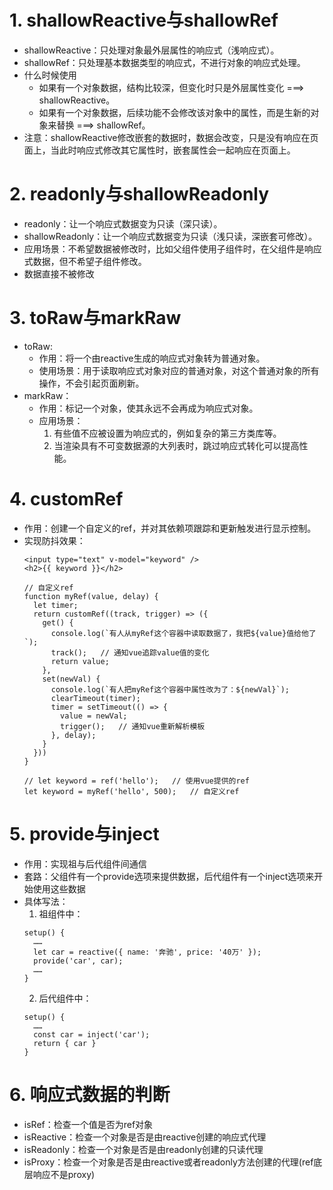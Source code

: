 # 1. shallowReactive与shallowRef
* shallowReactive：只处理对象最外层属性的响应式（浅响应式）。
* shallowRef：只处理基本数据类型的响应式，不进行对象的响应式处理。
* 什么时候使用
  * 如果有一个对象数据，结构比较深，但变化时只是外层属性变化 ===> shallowReactive。
  * 如果有一个对象数据，后续功能不会修改该对象中的属性，而是生新的对象来替换 ===> shallowRef。
* 注意：shallowReactive修改嵌套的数据时，数据会改变，只是没有响应在页面上，当此时响应式修改其它属性时，嵌套属性会一起响应在页面上。

# 2. readonly与shallowReadonly
* readonly：让一个响应式数据变为只读（深只读）。
* shallowReadonly：让一个响应式数据变为只读（浅只读，深嵌套可修改）。
* 应用场景：不希望数据被修改时，比如父组件使用子组件时，在父组件是响应式数据，但不希望子组件修改。
* 数据直接不被修改

# 3. toRaw与markRaw
* toRaw:
  * 作用：将一个由reactive生成的响应式对象转为普通对象。
  * 使用场景：用于读取响应式对象对应的普通对象，对这个普通对象的所有操作，不会引起页面刷新。
* markRaw：
  * 作用：标记一个对象，使其永远不会再成为响应式对象。
  * 应用场景：
    1. 有些值不应被设置为响应式的，例如复杂的第三方类库等。
    2. 当渲染具有不可变数据源的大列表时，跳过响应式转化可以提高性能。

# 4. customRef
* 作用：创建一个自定义的ref，并对其依赖项跟踪和更新触发进行显示控制。
* 实现防抖效果：
  ```
  <input type="text" v-model="keyword" />
  <h2>{{ keyword }}</h2>

  // 自定义ref
  function myRef(value, delay) {
    let timer;
    return customRef((track, trigger) => ({
      get() {
        console.log(`有人从myRef这个容器中读取数据了，我把${value}值给他了`);
        track();   // 通知vue追踪value值的变化
        return value;
      },
      set(newVal) {
        console.log(`有人把myRef这个容器中属性改为了：${newVal}`);
        clearTimeout(timer);
        timer = setTimeout(() => {
          value = newVal;
          trigger();   // 通知vue重新解析模板
        }, delay);
      }
    }))
  }

  // let keyword = ref('hello');   // 使用vue提供的ref
  let keyword = myRef('hello', 500);   // 自定义ref
  ```

# 5. provide与inject
* 作用：实现祖与后代组件间通信
* 套路：父组件有一个provide选项来提供数据，后代组件有一个inject选项来开始使用这些数据
* 具体写法：  
  1. 祖组件中：
    ```
    setup() {
      ……
      let car = reactive({ name: '奔驰', price: '40万' });
      provide('car', car);
      ……
    }
    ```
  2. 后代组件中：
    ```
    setup() {
      ……
      const car = inject('car');
      return { car }
    }
    ```

# 6. 响应式数据的判断
* isRef：检查一个值是否为ref对象
* isReactive：检查一个对象是否是由reactive创建的响应式代理
* isReadonly：检查一个对象是否是由readonly创建的只读代理
* isProxy：检查一个对象是否是由reactive或者readonly方法创建的代理(ref底层响应不是proxy)